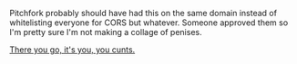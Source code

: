 Pitchfork probably should have had this on the same domain instead of
whitelisting everyone for CORS but whatever. Someone approved them so I'm
pretty sure I'm not making a collage of penises.

[There you go, it's you, you cunts.](http://ryanjenkins.github.io/AphexFaces/)

